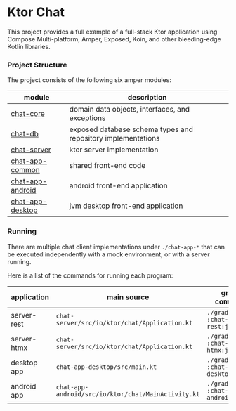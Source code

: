 # Ktor Chat

This project provides a full example of a full-stack Ktor application using Compose Multi-platform, Amper, Exposed, 
Koin, and other bleeding-edge Kotlin libraries.

### Project Structure

The project consists of the following six amper modules:

| module                               | description                                                  |
|--------------------------------------|--------------------------------------------------------------|
| [chat-core](chat-core)               | domain data objects, interfaces, and exceptions              |
| [chat-db](chat-db)                   | exposed database schema types and repository implementations |
| [chat-server](chat-server)           | ktor server implementation                                   |
| [chat-app-common](chat-app-common)   | shared front-end code                                        |
| [chat-app-android](chat-app-android) | android front-end application                                |
| [chat-app-desktop](chat-app-desktop) | jvm desktop front-end application                            |

### Running

There are multiple chat client implementations under `./chat-app-*` that can be executed independently 
with a mock environment, or with a server running.

Here is a list of the commands for running each program:

| application | main source                                         | gradle command                       |
|-------------|-----------------------------------------------------|--------------------------------------|
| server-rest | `chat-server/src/io/ktor/chat/Application.kt`       | `./gradlew :chat-server-rest:jvmRun` |
| server-htmx | `chat-server/src/io/ktor/chat/Application.kt`       | `./gradlew :chat-server-htmx:jvmRun` |
| desktop app | `chat-app-desktop/src/main.kt`                      | `./gradlew :chat-app-desktop:jvmRun` |
| android app | `chat-app-android/src/io/ktor/chat/MainActivity.kt` | `./gradlew :chat-app-android:jvmRun` |